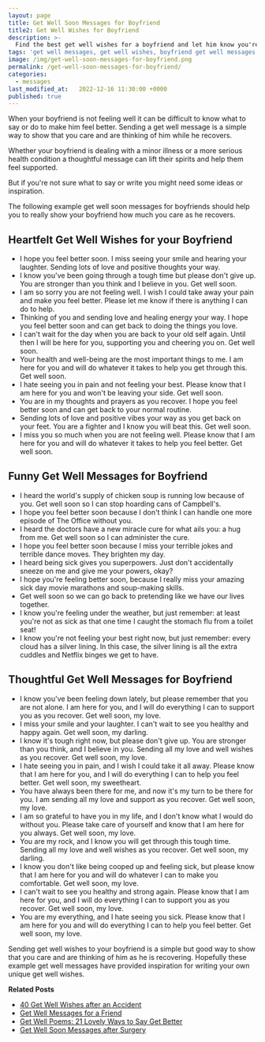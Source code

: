 ```yaml
---
layout: page
title: Get Well Soon Messages for Boyfriend
title2: Get Well Wishes for Boyfriend
description: >-
  Find the best get well wishes for a boyfriend and let him know you're thinking of him with these touching get well soon messages.
tags: 'get well messages, get well wishes, boyfriend get well messages, get well soon boyfriend'
image: /img/get-well-soon-messages-for-boyfriend.png
permalink: /get-well-soon-messages-for-boyfriend/
categories:
  - messages
last_modified_at:   2022-12-16 11:30:00 +0000
published: true
---
```



When your boyfriend is not feeling well it can be difficult to know what to say or do to make him feel better. Sending a get well message is a simple way to show that you care and are thinking of him while he recovers. 

Whether your boyfriend is dealing with a minor illness or a more serious health condition a thoughtful message can lift their spirits and help them feel supported.

But if you're not sure what to say or write you might need some ideas or inspiration.

The following example get well soon messages for boyfriends should help you to really show your boyfriend how much you care as he recovers. 

<h2>Heartfelt Get Well Wishes for your Boyfriend</h2>

<ul>
<li>I hope you feel better soon. I miss seeing your smile and hearing your laughter. Sending lots of love and positive thoughts your way.</li>
<li>I know you've been going through a tough time but please don't give up. You are stronger than you think and I believe in you. Get well soon.</li>
<li>I am so sorry you are not feeling well. I wish I could take away your pain and make you feel better. Please let me know if there is anything I can do to help.</li>
<li>Thinking of you and sending love and healing energy your way. I hope you feel better soon and can get back to doing the things you love.</li>
<li>I can't wait for the day when you are back to your old self again. Until then I will be here for you, supporting you and cheering you on. Get well soon.</li>
<li>Your health and well-being are the most important things to me. I am here for you and will do whatever it takes to help you get through this. Get well soon.</li>
<li>I hate seeing you in pain and not feeling your best. Please know that I am here for you and won't be leaving your side. Get well soon.</li>
<li>You are in my thoughts and prayers as you recover. I hope you feel better soon and can get back to your normal routine.</li>
<li>Sending lots of love and positive vibes your way as you get back on your feet. You are a fighter and I know you will beat this. Get well soon.</li>
<li>I miss you so much when you are not feeling well. Please know that I am here for you and will do whatever it takes to help you feel better. Get well soon.</li>
</ul>

<h2>Funny Get Well Messages for Boyfriend</h2>

<ul>
<li>I heard the world's supply of chicken soup is running low because of you. Get well soon so I can stop hoarding cans of Campbell's.</li>
<li>I hope you feel better soon because I don't think I can handle one more episode of The Office without you.</li>
<li>I heard the doctors have a new miracle cure for what ails you: a hug from me. Get well soon so I can administer the cure.</li>
<li>I hope you feel better soon because I miss your terrible jokes and terrible dance moves. They brighten my day.</li>
<li>I heard being sick gives you superpowers. Just don't accidentally sneeze on me and give me your powers, okay?</li>
<li>I hope you're feeling better soon, because I really miss your amazing sick day movie marathons and soup-making skills.</li>
<li>Get well soon so we can go back to pretending like we have our lives together.</li>
<li>I know you're feeling under the weather, but just remember: at least you're not as sick as that one time I caught the stomach flu from a toilet seat!</li>
<li>I know you're not feeling your best right now, but just remember: every cloud has a silver lining. In this case, the silver lining is all the extra cuddles and Netflix binges we get to have.</li>
</ul>

<h2>Thoughtful Get Well Messages for Boyfriend</h2>

<ul>
  <li>I know you've been feeling down lately, but please remember that you are not alone. I am here for you, and I will do everything I can to support you as you recover. Get well soon, my love.</li>
  <li>I miss your smile and your laughter. I can't wait to see you healthy and happy again. Get well soon, my darling.</li>
  <li>I know it's tough right now, but please don't give up. You are stronger than you think, and I believe in you. Sending all my love and well wishes as you recover. Get well soon, my love.</li>
  <li>I hate seeing you in pain, and I wish I could take it all away. Please know that I am here for you, and I will do everything I can to help you feel better. Get well soon, my sweetheart.</li>
  <li>You have always been there for me, and now it's my turn to be there for you. I am sending all my love and support as you recover. Get well soon, my love.</li>
  <li>I am so grateful to have you in my life, and I don't know what I would do without you. Please take care of yourself and know that I am here for you always. Get well soon, my love.</li>
  <li>You are my rock, and I know you will get through this tough time. Sending all my love and well wishes as you recover. Get well soon, my darling.</li>
  <li>I know you don't like being cooped up and feeling sick, but please know that I am here for you and will do whatever I can to make you comfortable. Get well soon, my love.</li>
  <li>I can't wait to see you healthy and strong again. Please know that I am here for you, and I will do everything I can to support you as you recover. Get well soon, my love.</li>
  <li>You are my everything, and I hate seeing you sick. Please know that I am here for you and will do everything I can to help you feel better. Get well soon, my love.</li>
</ul>

Sending get well wishes to your boyfriend is a simple but good way to show that you care and are thinking of him as he is recovering. Hopefully these example get well messages have provided inspiration for writing your own unique get well wishes.

<strong>Related Posts</strong>
<ul>
<li><a href="/get-well-wishes-after-an-accident/">40 Get Well Wishes after an Accident</a></li>
<li><a href="/get-well-soon-messages-for-a-friend/">Get Well Messages for a Friend</a></li>
<li><a href="/get-well-poems/">Get Well Poems: 21 Lovely Ways to Say Get Better</a></li>
<li><a href="/get-well-soon-messages-after-surgery/">Get Well Soon Messages after Surgery</a></li>
</ul>
